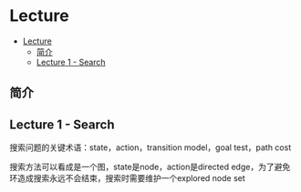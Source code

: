# Lecture
<!-- TOC -->
<!-- TOC -->

- [Lecture](#lecture)
  - [简介](#简介)
  - [Lecture 1 - Search](#lecture-1---search)

<!-- /TOC -->

## 简介

## Lecture 1 - Search

搜索问题的关键术语：state，action，transition model，goal test，path cost

搜索方法可以看成是一个图，state是node，action是directed edge，为了避免环造成搜索永远不会结束，搜索时需要维护一个explored node set
